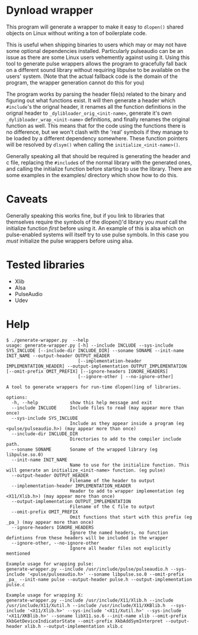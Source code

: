 # Dynload wrapper

This program will generate a wrapper to make it easy to `dlopen()` shared objects on Linux without writing a ton of boilerplate code.

This is useful when shipping binaries to users which may or may not have some optional dependencies installed. Particularly pulseaudio can be an issue as there are some Linux users vehemently against using it. Using this tool to generate pulse wrappers allows the program to gracefully fall back on a different sound library without requiring libpulse to be available on the users' system. (Note that the actual fallback code is the domain of the program, the wrapper generation cannot do this for you)

The program works by parsing the header file(s) related to the binary and figuring out what functions exist. It will then generate a header which `#include`'s the orignal header, it renames all the function definitions in the orignal header to `_dylibloader_orig_<init-name>`, generate it's own `_dylibloader_wrap_<init-name>` definitions, and finally renames the original function as well. This means that for the code using the functions there is no difference, but we won't clash with the 'real' symbols if they manage to be loaded by a different dependency somewhere. These function pointers will be resolved by `dlsym()` when calling the `initialize_<init-name>()`.

Generally speaking all that should be required is generating the header and c file, replacing the `#include`s of the normal library with the generated ones, and calling the initialize function before starting to use the library. There are some examples in the examples/ directory which show how to do this.

# Caveats

Generally speaking this works fine, but if you link to libraries that themselves require the symbols of the dlopen()'d library you *must* call the initialize function *first* before using it. An example of this is alsa which on pulse-enabled systems will itself try to use pulse symbols. In this case you *must* initialize the pulse wrappers before using alsa.

# Tested libraries

 * Xlib
 * Alsa
 * PulseAudio
 * Udev

# Help
```
$ ./generate-wrapper.py  --help
usage: generate-wrapper.py [-h] --include INCLUDE --sys-include SYS_INCLUDE [--include-dir INCLUDE_DIR] --soname SONAME --init-name INIT_NAME --output-header OUTPUT_HEADER
                           [--implementation-header IMPLEMENTATION_HEADER] --output-implementation OUTPUT_IMPLEMENTATION [--omit-prefix OMIT_PREFIX] [--ignore-headers IGNORE_HEADERS]
                           [--ignore-other | --no-ignore-other]

A tool to generate wrappers for run-time dlopen()ing of libraries.

options:
  -h, --help            show this help message and exit
  --include INCLUDE     Include files to read (may appear more than once)
  --sys-include SYS_INCLUDE
                        Include as they appear inside a program (eg <pulse/pulseaudio.h>) (may appear more than once)
  --include-dir INCLUDE_DIR
                        Directories to add to the compiler include path.
  --soname SONAME       Soname of the wrapped library (eg libpulse.so.0)
  --init-name INIT_NAME
                        Name to use for the initialize function. This will generate an initialize_<init-name> function. (eg pulse)
  --output-header OUTPUT_HEADER
                        Filename of the header to output
  --implementation-header IMPLEMENTATION_HEADER
                        Header to add to wrapper implementation (eg <X11/Xlib.h>) (may appear more than once)
  --output-implementation OUTPUT_IMPLEMENTATION
                        Filename of the C file to output
  --omit-prefix OMIT_PREFIX
                        Omit functions that start with this prefix (eg _pa_) (may appear more than once)
  --ignore-headers IGNORE_HEADERS
                        Ignore the named headers, no function defintions from these headers will be included in the wrapper
  --ignore-other, --no-ignore-other
                        Ignore all header files not explicitly mentioned

Example usage for wrapping pulse:
generate-wrapper.py --include /usr/include/pulse/pulseaudio.h --sys-include '<pulse/pulseaudio.h>' --soname libpulse.so.0 --omit-prefix _pa_ --init-name pulse --output-header pulse.h --output-implementation pulse.c

Example usage for wrapping X:
generate-wrapper.py --include /usr/include/X11/Xlib.h --include /usr/include/X11/Xutil.h --include /usr/include/X11/XKBlib.h  --sys-include '<X11/Xlib.h>' --sys-include '<X11/Xutil.h>' --sys-include '<X11/XKBlib.h>' --soname libX11.so.6 --init-name xlib --omit-prefix XkbGetDeviceIndicatorState --omit-prefix XkbAddSymInterpret --output-header xlib.h --output-implementation xlib.c
```
